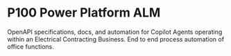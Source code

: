# P100 Power Platform ALM

OpenAPI specifications, docs, and automation for Copilot Agents operating within an Electrical Contracting Business. End to end process automation of office functions.